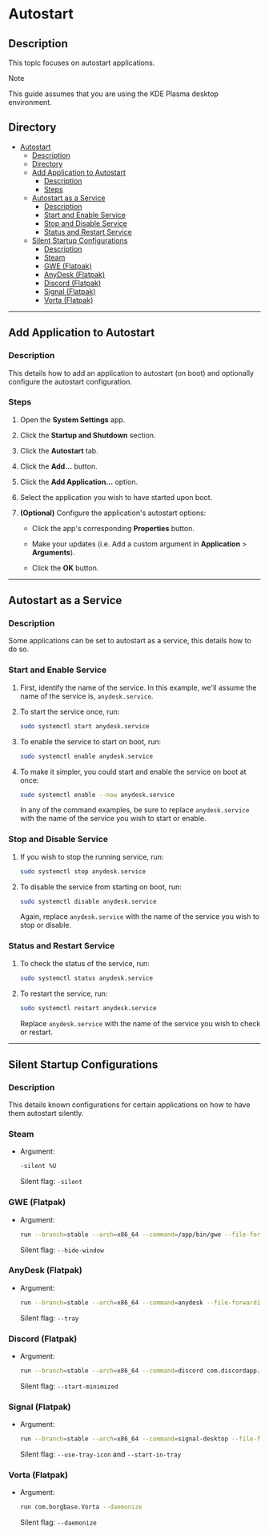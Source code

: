 # Autostart

## Description

This topic focuses on autostart applications.

> [!NOTE]  
> This guide assumes that you are using the KDE Plasma desktop environment.

## Directory

- [Autostart](#autostart)
  - [Description](#description)
  - [Directory](#directory)
  - [Add Application to Autostart](#add-application-to-autostart)
    - [Description](#description-1)
    - [Steps](#steps)
  - [Autostart as a Service](#autostart-as-a-service)
    - [Description](#description-2)
    - [Start and Enable Service](#start-and-enable-service)
    - [Stop and Disable Service](#stop-and-disable-service)
    - [Status and Restart Service](#status-and-restart-service)
  - [Silent Startup Configurations](#silent-startup-configurations)
    - [Description](#description-3)
    - [Steam](#steam)
    - [GWE (Flatpak)](#gwe-flatpak)
    - [AnyDesk (Flatpak)](#anydesk-flatpak)
    - [Discord (Flatpak)](#discord-flatpak)
    - [Signal (Flatpak)](#signal-flatpak)
    - [Vorta (Flatpak)](#vorta-flatpak)

---

## Add Application to Autostart

### Description

This details how to add an application to autostart (on boot) and optionally configure the autostart configuration.

### Steps

1. Open the **System Settings** app.

2. Click the **Startup and Shutdown** section.

3. Click the **Autostart** tab.

4. Click the **Add...** button.

5. Click the **Add Application...** option.

6. Select the application you wish to have started upon boot.

7. **(Optional)** Configure the application's autostart options:

   - Click the app's corresponding **Properties** button.

   - Make your updates (i.e. Add a custom argument in **Application** > **Arguments**).

   - Click the **OK** button.

---

## Autostart as a Service

### Description

Some applications can be set to autostart as a service, this details how to do so.

### Start and Enable Service

1. First, identify the name of the service. In this example, we'll assume the name of the service is, `anydesk.service`.

2. To start the service once, run:

    ```sh
    sudo systemctl start anydesk.service
    ```

3. To enable the service to start on boot, run:

    ```sh
    sudo systemctl enable anydesk.service
    ```

4. To make it simpler, you could start and enable the service on boot at once:

    ```sh
    sudo systemctl enable --now anydesk.service
    ```

    In any of the command examples, be sure to replace `anydesk.service` with the name of the service you wish to start or enable.

### Stop and Disable Service

1. If you wish to stop the running service, run:

    ```sh
    sudo systemctl stop anydesk.service
    ```

2. To disable the service from starting on boot, run:

    ```sh
    sudo systemctl disable anydesk.service
    ```

    Again, replace `anydesk.service` with the name of the service you wish to stop or disable.

### Status and Restart Service

1. To check the status of the service, run:

    ```sh
    sudo systemctl status anydesk.service
    ```

2. To restart the service, run:

    ```sh
    sudo systemctl restart anydesk.service
    ```

    Replace `anydesk.service` with the name of the service you wish to check or restart.

---

## Silent Startup Configurations

### Description

This details known configurations for certain applications on how to have them autostart silently.

### Steam

- Argument:

    ```sh
    -silent %U
    ```

    Silent flag: `-silent`

### GWE (Flatpak)

- Argument:

    ```sh
    run --branch=stable --arch=x86_64 --command=/app/bin/gwe --file-forwarding com.leinardi.gwe --hide-window @@u %U @@
    ```

    Silent flag: `--hide-window`

### AnyDesk (Flatpak)

- Argument:

    ```sh
    run --branch=stable --arch=x86_64 --command=anydesk --file-forwarding com.anydesk.Anydesk --tray @@u %u @@
    ```

    Silent flag: `--tray`

### Discord (Flatpak)

- Argument:

    ```sh
    run --branch=stable --arch=x86_64 --command=discord com.discordapp.Discord --start-minimized
    ```

    Silent flag: `--start-minimized`

### Signal (Flatpak)

- Argument:

    ```sh
    run --branch=stable --arch=x86_64 --command=signal-desktop --file-forwarding org.signal.Signal --use-tray-icon --start-in-tray @@u %U @@
    ```

    Silent flag: `--use-tray-icon` and `--start-in-tray`

### Vorta (Flatpak)

- Argument:

    ```sh
    run com.borgbase.Vorta --daemonize
    ```

    Silent flag: `--daemonize`
